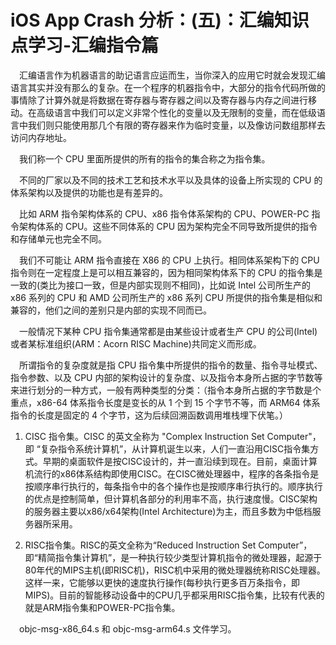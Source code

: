 # iOS App Crash 分析：(五)：汇编知识点学习-汇编指令篇

&emsp;汇编语言作为机器语言的助记语言应运而生，当你深入的应用它时就会发现汇编语言其实并没有那么的复杂。在一个程序的机器指令中，大部分的指令代码所做的事情除了计算外就是将数据在寄存器与寄存器之间以及寄存器与内存之间进行移动。在高级语言中我们可以定义非常个性化的变量以及无限制的变量，而在低级语言中我们则只能使用那几个有限的寄存器来作为临时变量，以及像访问数组那样去访问内存地址。

&emsp;我们称一个 CPU 里面所提供的所有的指令的集合称之为指令集。

&emsp;不同的厂家以及不同的技术工艺和技术水平以及具体的设备上所实现的 CPU 的体系架构以及提供的功能也是有差异的。

&emsp;比如 ARM 指令架构体系的 CPU、x86 指令体系架构的 CPU、POWER-PC 指令架构体系的 CPU。这些不同体系的 CPU 因为架构完全不同导致所提供的指令和存储单元也完全不同。

&emsp;我们不可能让 ARM 指令直接在 X86 的 CPU 上执行。相同体系架构下的 CPU 指令则在一定程度上是可以相互兼容的，因为相同架构体系下的 CPU 的指令集是一致的(类比为接口一致，但是内部实现则不相同)，比如说 Intel 公司所生产的 x86 系列的 CPU 和 AMD 公司所生产的 x86 系列 CPU 所提供的指令集是相似和兼容的，他们之间的差别只是内部的实现不同而已。

&emsp;一般情况下某种 CPU 指令集通常都是由某些设计或者生产 CPU 的公司(Intel)或者某标准组织(ARM：Acorn RISC Machine)共同定义而形成。

&emsp;所谓指令的复杂度就是指 CPU 指令集中所提供的指令的数量、指令寻址模式、指令参数、以及 CPU 内部的架构设计的复杂度、以及指令本身所占据的字节数等来进行划分的一种方式，一般有两种类型的分类：（指令本身所占据的字节数是个重点，x86-64 体系指令长度是变长的从 1 个到 15 个字节不等，而 ARM64 体系指令的长度是固定的 4 个字节，这为后续回溯函数调用堆栈埋下伏笔。）

1. CISC 指令集。CISC 的英文全称为 "Complex Instruction Set Computer"，即 “复杂指令系统计算机”，从计算机诞生以来，人们一直沿用CISC指令集方式。早期的桌面软件是按CISC设计的，并一直沿续到现在。目前，桌面计算机流行的x86体系结构即使用CISC。在CISC微处理器中，程序的各条指令是按顺序串行执行的，每条指令中的各个操作也是按顺序串行执行的。顺序执行的优点是控制简单，但计算机各部分的利用率不高，执行速度慢。CISC架构的服务器主要以x86/x64架构(Intel Architecture)为主，而且多数为中低档服务器所采用。

2. RISC指令集。RISC的英文全称为“Reduced Instruction Set Computer”，即“精简指令集计算机”，是一种执行较少类型计算机指令的微处理器，起源于80年代的MIPS主机(即RISC机)，RISC机中采用的微处理器统称RISC处理器。这样一来，它能够以更快的速度执行操作(每秒执行更多百万条指令，即MIPS)。目前的智能移动设备中的CPU几乎都采用RISC指令集，比较有代表的就是ARM指令集和POWER-PC指令集。

&emsp;objc-msg-x86_64.s 和 objc-msg-arm64.s 文件学习。


